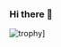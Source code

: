 ### Hi there 👋

![trophy](https://github-profile-trophy.vercel.app/?username=mihaialexandruteodor&title=Commit,Repo)] 
